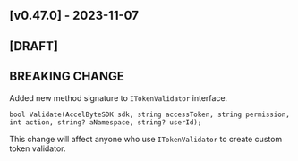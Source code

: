 ﻿<a name="v0.47.0"></a>
## [v0.47.0] - 2023-11-07

## [DRAFT]

## BREAKING CHANGE

Added new method signature to `ITokenValidator` interface.
```
bool Validate(AccelByteSDK sdk, string accessToken, string permission, int action, string? aNamespace, string? userId);
```

This change will affect anyone who use `ITokenValidator` to create custom token validator.